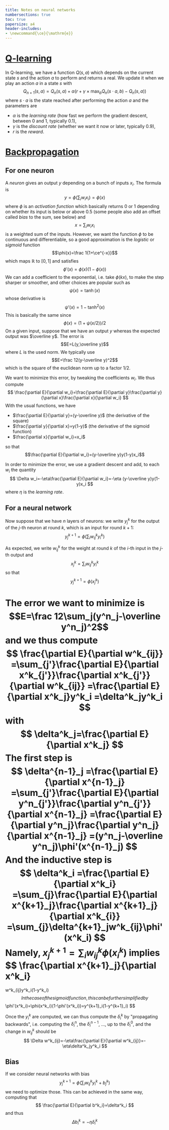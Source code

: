 ```yaml
---
title: Notes on neural networks
numbersections: true
toc: true
papersize: a4
header-includes:
- \newcommand{\ce}{\mathrm{e}}
---
```


# [Q-learning](https://en.wikipedia.org/wiki/Q-learning)

In Q-learning, we have a function $Q(s,a)$ which depends on the current state
$s$ and the action $a$ to perform and returns a real. We update it when we play
an action $a$ in a state $s$ with
$$
Q_{n+1}(s,a) = Q_n(s,a)+\alpha(r+\gamma\times\max_b Q_n(s\cdot a,b)-Q_n(s,a))
$$
where $s\cdot a$ is the state reached after performing the action $a$ and the
parameters are

- $\alpha$ is the _learning rate_ (how fast we perform the gradient descent,
  between $0$ and $1$, typically $0.1$),
- $\gamma$ is the _discount rate_ (whether we want it now or later, typically
  $0.9$),
- $r$ is the _reward_.

# [Backpropagation](https://en.wikipedia.org/wiki/Backpropagation)

## For one neuron

A _neuron_ gives an output $y$ depending on a bunch of inputs $x_i$. The formula
is 
$$
y=\phi(\sum_i w_ix_i)=\phi(x)
$$
where $\phi$ is an _activation function_ which basically returns $0$ or $1$ depending on whether its input is below or above $0.5$ (some people also add an offset called _bias_ to the sum, see below)
and
$$
x=\sum_iw_ix_i
$$
is a weighted sum of the inputs. However, we want the function $\phi$ to be
continuous and differentiable, so a good approximation is the _logistic_ or
_sigmoid_ function $$\phi(x)=\frac 1{1+\ce^{-x}}$$ which maps $\mathbb{R}$ to
$[0,1]$ and satisfies $$\phi'(x)=\phi(x)(1-\phi(x))$$ We can add a coefficient
to the exponential, i.e. take $\phi(kx)$, to make the step sharper or smoother,
and other choices are popular such as $$\psi(x)=\tanh(x)$$ whose derivative is
$$\psi'(x)=1-\tanh^2(x)$$
This is basically the same since
$$\phi(x)=(1+\psi(x/2))/2$$
On a given input, suppose that we have an output $y$ whereas the expected output
was $\overline y$. The error is $$E=L(y,\overline y)$$ where $L$ is the used norm. We
typically use $$E=\frac 12(y-\overline y)^2$$ which is the square
of the euclidean norm up to a factor $1/2$.

We want to minimize this error, by tweaking the coefficients $w_i$. We thus
compute
$$
\frac{\partial E}{\partial w_i}=\frac{\partial E}{\partial y}\frac{\partial y}{\partial x}\frac{\partial x}{\partial w_i}
$$
With the usual functions, we have

- $\frac{\partial E}{\partial y}=(y-\overline y)$ (the derivative of the square)
- $\frac{\partial y}{\partial x}=y(1-y)$ (the derivative of the sigmoid function)
- $\frac{\partial x}{\partial w_i}=x_i$

so that $$\frac{\partial E}{\partial w_i}=(y-\overline y)y(1-y)x_i$$

In order to minimize the error, we use a gradient descent and add, to each $w_i$
the quantity
$$
\Delta w_i=-\eta\frac{\partial E}{\partial w_i}=-\eta (y-\overline y)y(1-y)x_i
$$
where $\eta$ is the _learning rate_.

## For a neural network

Now suppose that we have $n$ layers of neurons: we write $y^k_j$ for the output
of the $j$-th neuron at round $k$, which is an input for round $k+1$:
$$
y^{k+1}_j=\phi(\sum_i w^k_{ij}y^k_i)
$$

As expected, we write $w^k_{ij}$ for the weight at round $k$ of the $i$-th input
in the $j$-th output and
$$
x^k_j=\sum_iw^k_{ij}y^k_i
$$
so that
$$
y^{k+1}_j=\phi(x^k_j)
$$

The error we want to minimize is
$$E=\frac 12\sum_j(y^n_j-\overline y^n_j)^2$$
and we thus compute
$$
\frac{\partial E}{\partial w^k_{ij}}
=\sum_{j'}\frac{\partial E}{\partial x^k_{j'}}\frac{\partial x^k_{j'}}{\partial w^k_{ij}}
=\frac{\partial E}{\partial x^k_j}y^k_i
=\delta^k_jy^k_i
$$
with
$$
\delta^k_j=\frac{\partial E}{\partial x^k_j}
$$
The first step is
$$
\delta^{n-1}_j
=\frac{\partial E}{\partial x^{n-1}_j}
=\sum_{j'}\frac{\partial E}{\partial y^n_{j'}}\frac{\partial y^n_{j'}}{\partial x^{n-1}_j}
=\frac{\partial E}{\partial y^n_j}\frac{\partial y^n_j}{\partial x^{n-1}_j}
=(y^n_j-\overline y^n_j)\phi'(x^{n-1}_j)
$$
And the inductive step is
$$
\delta^k_i
=\frac{\partial E}{\partial x^k_i}
=\sum_{j}\frac{\partial E}{\partial x^{k+1}_j}\frac{\partial x^{k+1}_j}{\partial x^k_{i}}
=\sum_{j}\delta^{k+1}_jw^k_{ij}\phi'(x^k_i)
$$
Namely, $x^{k+1}_j=\sum_i w^k_{ij}\phi(x^k_i)$ implies
$$
\frac{\partial x^{k+1}_j}{\partial x^k_i}
=
w^k_{ij}y^k_i(1-y^k_i)
$$
In the case of the sigmoid function, this can be further simplified by
$$
\phi'(x^k_i)=\phi(x^k_i)(1-\phi'(x^k_i))=y^{k+1}_i(1-y^{k+1}_i)
$$

Once the $y^k_i$ are computed, we can thus compute the $\delta^k_i$ by
"propagating backwards", i.e. computing the $\delta^n_i$, the $\delta^{n-1}_i$,
..., up to the $\delta^0_i$, and the change in $w^k_{ij}$ should be
$$
\Delta w^k_{ij}=-\eta\frac{\partial E}{\partial w^k_{ij}}=-\eta\delta^k_jy^k_i
$$

## Bias

If we consider neural networks with bias
$$
y^{k+1}_j=\phi(\sum_i w^k_{ij}y^k_i+b^k_j)
$$
we need to optimize those. This can be achieved in the same way, computing that
$$
\frac{\partial E}{\partial b^k_i}=\delta^k_i
$$
and thus
$$
\Delta b^k_i=-\eta\delta^k_i
$$
